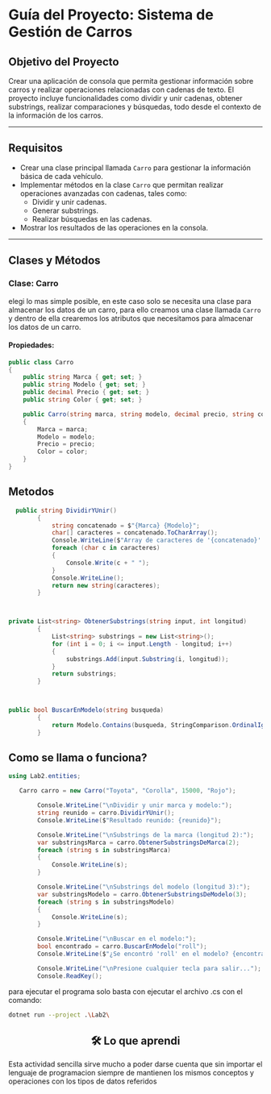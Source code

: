 # **Guía del Proyecto: Sistema de Gestión de Carros**

## **Objetivo del Proyecto**  
Crear una aplicación de consola que permita gestionar información sobre carros y realizar operaciones relacionadas con cadenas de texto. El proyecto incluye funcionalidades como dividir y unir cadenas, obtener substrings, realizar comparaciones y búsquedas, todo desde el contexto de la información de los carros.

---

## **Requisitos**  

- Crear una clase principal llamada `Carro` para gestionar la información básica de cada vehículo.
- Implementar métodos en la clase `Carro` que permitan realizar operaciones avanzadas con cadenas, tales como:  
  - Dividir y unir cadenas.
  - Generar substrings.
  - Realizar búsquedas en las cadenas.  
- Mostrar los resultados de las operaciones en la consola.  

---

## **Clases y Métodos**

### **Clase: Carro**
elegi lo mas simple posible, en este caso solo se necesita una clase para almacenar los datos de un carro, para ello creamos una clase llamada `Carro` y dentro de ella crearemos los atributos que necesitamos para almacenar los datos de un carro.

#### **Propiedades:**  
```csharp
public class Carro
{
    public string Marca { get; set; }
    public string Modelo { get; set; }
    public decimal Precio { get; set; }
    public string Color { get; set; }

    public Carro(string marca, string modelo, decimal precio, string color)
    {
        Marca = marca;
        Modelo = modelo;
        Precio = precio;
        Color = color;
    }
}
```

## Metodos

```csharp
  public string DividirYUnir()
        {
            string concatenado = $"{Marca} {Modelo}";
            char[] caracteres = concatenado.ToCharArray(); 
            Console.WriteLine($"Array de caracteres de '{concatenado}':");
            foreach (char c in caracteres)
            {
                Console.Write(c + " ");
            }
            Console.WriteLine();
            return new string(caracteres);
        } 
```

```csharp


private List<string> ObtenerSubstrings(string input, int longitud)
        {
            List<string> substrings = new List<string>();
            for (int i = 0; i <= input.Length - longitud; i++)
            {
                substrings.Add(input.Substring(i, longitud));
            }
            return substrings;
        }


```

```csharp


public bool BuscarEnModelo(string busqueda)
        {
            return Modelo.Contains(busqueda, StringComparison.OrdinalIgnoreCase);
        }
```

## Como se llama o funciona?


```csharp
using Lab2.entities;

   Carro carro = new Carro("Toyota", "Corolla", 15000, "Rojo");

        Console.WriteLine("\nDividir y unir marca y modelo:");
        string reunido = carro.DividirYUnir();
        Console.WriteLine($"Resultado reunido: {reunido}");

        Console.WriteLine("\nSubstrings de la marca (longitud 2):");
        var substringsMarca = carro.ObtenerSubstringsDeMarca(2);
        foreach (string s in substringsMarca)
        {
            Console.WriteLine(s);
        }

        Console.WriteLine("\nSubstrings del modelo (longitud 3):");
        var substringsModelo = carro.ObtenerSubstringsDeModelo(3);
        foreach (string s in substringsModelo)
        {
            Console.WriteLine(s);
        }

        Console.WriteLine("\nBuscar en el modelo:");
        bool encontrado = carro.BuscarEnModelo("roll");
        Console.WriteLine($"¿Se encontró 'roll' en el modelo? {encontrado}");

        Console.WriteLine("\nPresione cualquier tecla para salir...");
        Console.ReadKey();
```
para ejecutar el programa solo basta con ejecutar el archivo .cs con el comando:

```bash
dotnet run --project .\Lab2\
```

<div align="center">
<h2>
🛠️ Lo que aprendi
</h2>
</div>

Esta actividad sencilla sirve mucho a poder darse cuenta que sin importar el lenguaje de programacion siempre de mantienen los mismos conceptos y operaciones con los tipos de datos referidos